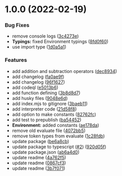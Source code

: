 # 1.0.0 (2022-02-19)


### Bug Fixes

* remove console logs ([3c4273e](https://github.com/hammer-lang/interpreter/commit/3c4273eaed679f0dc37120899d809adce25e30de))
* **Typings:** fixed Environment typings ([8fd0f60](https://github.com/hammer-lang/interpreter/commit/8fd0f60aa266004525747e1811fca588bdb429ce))
* use import type ([1d0a5a1](https://github.com/hammer-lang/interpreter/commit/1d0a5a1404f36bc21b96cc7895bb993822fb1124))


### Features

* add addition and subtraction operators ([dec8934](https://github.com/hammer-lang/interpreter/commit/dec8934a481089054ff244b7fc7973c40c264ef5))
* add changelog ([fa0ae9f](https://github.com/hammer-lang/interpreter/commit/fa0ae9f95bba65445c7f67717e28aa5841ab3a64))
* add changelog ([96f1627](https://github.com/hammer-lang/interpreter/commit/96f16273efe3f7cd2802d091231fa0af9fc9c487))
* add codeql ([e5013b6](https://github.com/hammer-lang/interpreter/commit/e5013b65a82959321118fe5274ae4111a9dc0cb3))
* add function defining ([3b8d8d7](https://github.com/hammer-lang/interpreter/commit/3b8d8d7f2cd2119176f282fdc09db59045af9a14))
* add husky files ([9048e6d](https://github.com/hammer-lang/interpreter/commit/9048e6dd379d1c5f8ec9f84c6363db8aaa18f64a))
* add index.mjs to gitignore ([3baeb11](https://github.com/hammer-lang/interpreter/commit/3baeb1143ee3d82655804263a42c138f470ad312))
* add interpreter code ([21d58f8](https://github.com/hammer-lang/interpreter/commit/21d58f8d4ae24c71c1a164eb3b85e4bb80cf3405))
* add option to make constants ([82762fc](https://github.com/hammer-lang/interpreter/commit/82762fc0557e8b4913bb5ad09cd817aa1f621e0d))
* add test to prepublish ([ba54452](https://github.com/hammer-lang/interpreter/commit/ba5445217c9e9f977cd7735868f3ee6de68b00e3))
* **Environment:** added constants ([ae178da](https://github.com/hammer-lang/interpreter/commit/ae178da52b899d1f65ae53bd83a9f92656b635e0))
* remove old evaluate file ([4072bb5](https://github.com/hammer-lang/interpreter/commit/4072bb5c4a8e03ba0a7d091d4d0251947a99316c))
* remove token types from evaluate ([1c28fdb](https://github.com/hammer-lang/interpreter/commit/1c28fdba5fe829a8d3eb347608094794442bae1f))
* update package ([be6a8cb](https://github.com/hammer-lang/interpreter/commit/be6a8cbd0a19faf302c5dde15cc154ecf458df7b))
* update package to typescript ([#2](https://github.com/hammer-lang/interpreter/issues/2)) ([920d05f](https://github.com/hammer-lang/interpreter/commit/920d05fa12ed62d0f0130fe438c81a0994266455))
* update package.json ([ab6a4d0](https://github.com/hammer-lang/interpreter/commit/ab6a4d0b634c2dc026ec5f52c19328ea0c9df933))
* update readme ([4a762f5](https://github.com/hammer-lang/interpreter/commit/4a762f588de13a114c8aea09ed343cee79d3580d))
* update readme ([0867cf3](https://github.com/hammer-lang/interpreter/commit/0867cf3855c315a56857cd9aa2d3645fb39dda94))
* update readme ([3b7f071](https://github.com/hammer-lang/interpreter/commit/3b7f0717694fc22992dd613a9b22e48dd5715a80))



